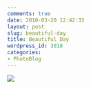 ```yaml
---
comments: true
date: 2010-03-20 12:42:33
layout: post
slug: beautiful-day
title: Beautiful Day
wordpress_id: 3018
categories:
- PhotoBlog
---
```


![](http://ryanfitzer.com/main/wp-content/uploads/2010/03/2010-03-19-at-19-00-37.jpg)
